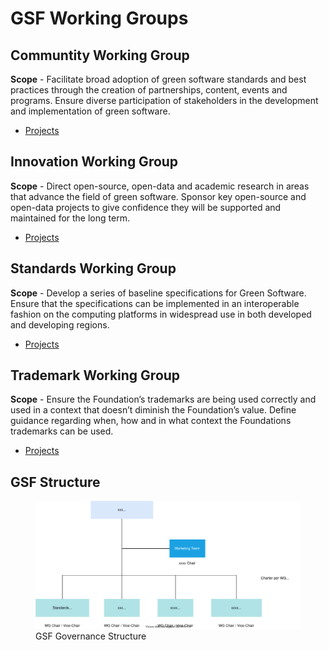 # GSF Working Groups

## Communtity Working Group
**Scope** - Facilitate broad adoption of green software standards and best practices through the creation of partnerships, content, events and programs.
Ensure diverse participation of stakeholders in the development and implementation of green software.

 - [Projects](https://github.com/Green-Software-Foundation/community_wg#projects)

## Innovation Working Group
**Scope** - Direct open-source, open-data and academic research in areas that advance the field of green software.
Sponsor key open-source and open-data projects to give confidence they will be supported and maintained for the long term.

- [Projects](https://github.com/Green-Software-Foundation/innovation_wg#projects)

## Standards Working Group
**Scope** - Develop a series of baseline specifications for Green Software.
Ensure that the specifications can be implemented in an interoperable fashion on the computing platforms in widespread use in both developed and developing regions.

- [Projects](https://github.com/Green-Software-Foundation/standards_wg#projects)

## Trademark Working Group
**Scope** - Ensure the Foundation’s trademarks are being used correctly and used in a context that doesn’t diminish the Foundation’s value.
Define guidance regarding when, how and in what context the Foundations trademarks can be used.

 - [Projects](https://github.com/Green-Software-Foundation/trademark_wg#projects)

## GSF Structure

<figure>
	<img src="img/gsf_governance.svg" alt="GSF Governance Structure">
	<figcaption>GSF Governance Structure</figcaption>
</figure>
